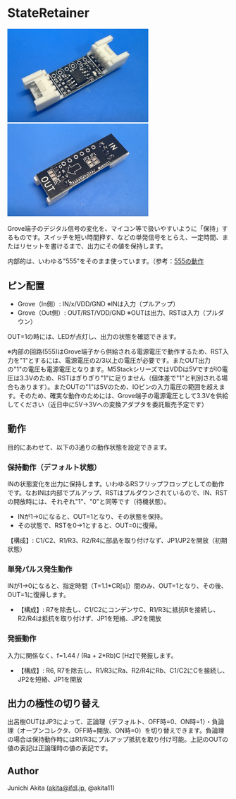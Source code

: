 # StateRetainer

<img src="https://github.com/akita11/StateRetainer/blob/main/StateRetainer.jpg" width="320px">

<img src="https://github.com/akita11/StateRetainer/blob/main/StateRetainer_back.jpg" width="320px">

Grove端子のデジタル信号の変化を、マイコン等で扱いやすいように「保持」するものです。スイッチを短い時間押す、などの単発信号をとらえ、一定時間、またはリセットを書けるまで、出力にその値を保持します。

内部的は、いわゆる"555"をそのまま使っています。（参考：[555の動作](https://www.marutsu.co.jp/contents/shop/marutsu/mame/166.html)


## ピン配置

- Grove（In側）: IN/x/VDD/GND ※INは入力（プルアップ）
- Grove（Out側）: OUT/RST/VDD/GND ※OUTは出力、RSTは入力（プルダウン）

OUT=1の時には、LEDが点灯し、出力の状態を確認できます。

※内部の回路(555)はGrove端子から供給される電源電圧で動作するため、RST入力を"1"とするには、電源電圧の2/3以上の電圧が必要です。またOUT出力の"1"の電圧も電源電圧となります。M5StackシリーズではVDDは5VですがIO電圧は3.3Vのため、RSTはぎりぎり"1"に足りません（個体差で"1"と判別される場合もあります）。またOUTの"1"は5Vのため、IOピンの入力電圧の範囲を超えます。そのため、確実な動作のためには、Grove端子の電源電圧として3.3Vを供給してください（近日中に5V→3Vへの変換アダプタを委託販売予定です）


## 動作

目的にあわせて、以下の3通りの動作状態を設定できます。


### 保持動作（デフォルト状態）

INの状態変化を出力に保持します。いわゆるRSフリップフロップとしての動作です。なおINは内部でプルアップ、RSTはプルダウンされているので、IN、RSTの開放時には、それぞれ"1"、"0"と同等です（待機状態）。


- INが1→0になると、OUT=1となり、その状態を保持。
- その状態で、RSTを0→1とすると、OUT=0に復帰。

【構成】: C1/C2、R1/R3、R2/R4に部品を取り付けなず、JP1/JP2を開放（初期状態）


### 単発パルス発生動作

INが1→0になると、指定時間（T=1.1*CR[s]）間のみ、OUT=1となり、その後、OUT=1に復帰します。

- 【構成】: R7を除去し、C1/C2にコンデンサC、R1/R3に抵抗Rを接続し、R2/R4は抵抗を取り付けず、JP1を短絡、JP2を開放


### 発振動作

入力に関係なく、f=1.44 / (Ra + 2*Rb)C [Hz]で発振します。

- 【構成】: R6, R7を除去し、R1/R3にRa、R2/R4にRb、C1/C2にCを接続し、JP2を短絡、JP1を開放


## 出力の極性の切り替え

出呂樹OUTはJP3によって、正論理（デフォルト、OFF時=0、ON時=1）・負論理（オープンコレクタ、OFF時=開放、ON時=0）を切り替えできます。負論理の場合は保持動作時にはR1/R3にプルアップ抵抗を取り付け可能。上記のOUTの値の表記は正論理時の値の表記です。


## Author

Junichi Akita (akita@ifdl.jp, @akita11)
